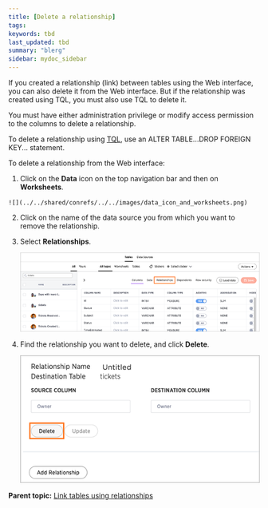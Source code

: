 ```yaml
---
title: [Delete a relationship]
tags: 
keywords: tbd
last_updated: tbd
summary: "blerg"
sidebar: mydoc_sidebar
---
```

If you created a relationship (link) between tables using the Web interface, you can also delete it from the Web interface. But if the relationship was created using TQL, you must also use TQL to delete it.

You must have either administration privilege or modify access permission to the columns to delete a relationship.

To delete a relationship using [TQL](../reference/sql_cli_commands.html#), use an ALTER TABLE...DROP FOREIGN KEY... statement.

To delete a relationship from the Web interface:

1.   Click on the **Data** icon on the top navigation bar and then on **Worksheets**.

    ![](../../shared/conrefs/../../images/data_icon_and_worksheets.png)

2.   Click on the name of the data source you from which you want to remove the relationship.
3.  Select **Relationships**.

     ![](../../shared/conrefs/../../images/select_relationships.png "Select Relationships")

4.   Find the relationship you want to delete, and click **Delete**.

     ![](../../images/relationship_delete.png "Delete a relationship")


**Parent topic:** [Link tables using relationships](../../admin/data_modeling/about_relationships.html)
